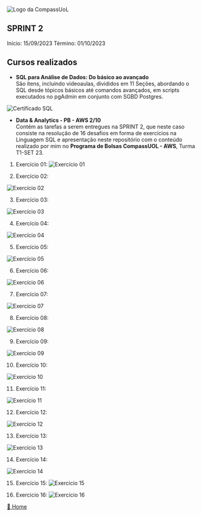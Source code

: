 ![Logo da CompassUoL](/img/Logo_CompassUOL.png)
## SPRINT 2
Início: 15/09/2023  Término: 01/10/2023

## Cursos realizados

* **SQL para Análise de Dados: Do básico ao avançado**</br>
São  itens, incluindo videoaulas, divididos em 11 Seções, abordando o SQL desde tópicos básicos até comandos avançados, em scripts executados no pgAdmin em conjunto com SGBD Postgres.

![Certificado SQL]()

* **Data & Analytics - PB - AWS 2/10**</br>
Contém as tarefas a serem entregues na SPRINT 2, que neste caso consiste na resolução de 16 desafios em forma de exercícios na Linguagem SQL e apresentação neste repositório com o conteúdo realizado por mim no **Programa de Bolsas CompassUOL - AWS**, Turma T1-SET 23.

1. Exercício 01:
![Exercício 01](/SPRINT%202/img/EX1.png)

2. Exercício 02:

![Exercício 02](/SPRINT%202/img/EX2.png)

3. Exercício 03:

![Exercício 03](/SPRINT%202/img/EX3.png)

4. Exercício 04:

![Exercício 04](/SPRINT%202/img/EX4.png)

5. Exercício 05:

![Exercício 05](/SPRINT%202/img/EX5.png)

6. Exercício 06:

![Exercício 06](/SPRINT%202/img/EX6.png)

7. Exercício 07:

![Exercício 07](/SPRINT%202/img/EX7.png)

8. Exercício 08:

![Exercício 08](/SPRINT%202/img/EX8.png)

9. Exercício 09:

![Exercício 09](/SPRINT%202/img/EX9.png)

10. Exercício 10:

![Exercício 10](/SPRINT%202/img/EX10.png)

11. Exercício 11:

![Exercício 11](/SPRINT%202/img/EX11.png)

12. Exercício 12:

![Exercício 12](/SPRINT%202/img/EX12.png)

13. Exercício 13:

![Exercício 13](/SPRINT%202/img/EX13.png)

14. Exercício 14:

![Exercício 14](/SPRINT%202/img/EX14.png)

15. Exercício 15:
![Exercicio 15](/SPRINT%202/img/EX15.png)

16. Exercicio 16:
![Exercicio 16](/SPRINT%202/img/EX16.png)


[:file_folder: Home](/)